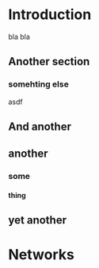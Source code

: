 # Introduction
bla bla
## Another section

### somehting else
asdf

##  And another 

## another

### some

#### thing

## yet another
# Networks

